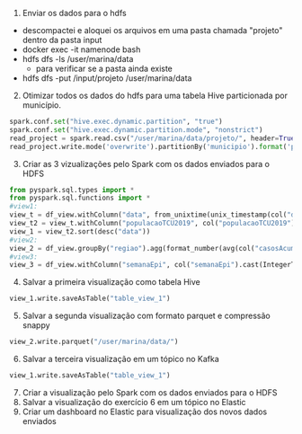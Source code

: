 1. Enviar os dados para o hdfs
- descompactei e aloquei os arquivos em uma pasta chamada "projeto" dentro da pasta input
- docker exec -it namenode bash
- hdfs dfs -ls /user/marina/data
  - para verificar se a pasta ainda existe
- hdfs dfs -put /input/projeto /user/marina/data
2. Otimizar todos os dados do hdfs para uma tabela Hive particionada por 
município.
```python
spark.conf.set("hive.exec.dynamic.partition", "true")
spark.conf.set("hive.exec.dynamic.partition.mode", "nonstrict")
read_project = spark.read.csv("/user/marina/data/projeto/", header=True, sep=";",)
read_project.write.mode('overwrite').partitionBy('municipio').format('parquet').option('path',"/user/hive/warehouse/desafio_semantix").saveAsTable("p_municipio")
```
3. Criar as 3 vizualizações pelo Spark com os dados enviados para o HDFS
```python
from pyspark.sql.types import *
from pyspark.sql.functions import *
#view1:
view_t = df_view.withColumn("data", from_unixtime(unix_timestamp(col("data"), "yyyy-MM-dd"),"dd-MM-yyyy")).select("regiao", "estado", "municipio", "data", "semanaEpi", "populacaoTCU2019", "casosAcumulado", "casosNovos", "obitosAcumulado", "obitosNovos")
view_t2 = view_t.withColumn("populacaoTCU2019", col("populacaoTCU2019").cast(IntegerType())).withColumn("casosAcumulado", col("casosAcumulado").cast(IntegerType())).withColumn("semanaEpi", col("semanaEpi").cast(IntegerType())).withColumn("casosNovos", col("casosNovos").cast(IntegerType())).withColumn("obitosAcumulado", col("obitosAcumulado").cast(IntegerType())).withColumn("obitosNovos", col("obitosNovos").cast(IntegerType()))
view_1 = view_t2.sort(desc("data"))
#view2:
view_2 = df_view.groupBy("regiao").agg(format_number(avg(col("casosAcumulado").cast(IntegerType())),2).cast(IntegerType()).alias("mediaCasosAcumulado"),format_number(stddev(col("casosAcumulado").cast(IntegerType())),2).cast(IntegerType()).alias("desvioPadraoCasosAcumulado"), format_number(avg(col("obitosAcumulado").cast(IntegerType())),2).cast(IntegerType()).alias("mediaObitosAcumulado"),format_number(stddev(col("obitosAcumulado").cast(IntegerType())),2).cast(IntegerType()).alias("desvioPadraoObitosAcumulado"))
#view3:
view_3 = df_view.withColumn("semanaEpi", col("semanaEpi").cast(IntegerType())).withColumn("casosNovos", col("casosNovos").cast(IntegerType())).withColumn("obitosNovos", col("obitosNovos").cast(IntegerType())).withColumn("Recuperadosnovos", col("Recuperadosnovos").cast(IntegerType())).withColumn("emAcompanhamentoNovos", col("emAcompanhamentoNovos").cast(IntegerType())).select("regiao", "estado", "coduf", "semanaEpi", "casosNovos", "obitosNovos", "Recuperadosnovos", "emAcompanhamentoNovos")
```
4. Salvar a primeira visualização como tabela Hive
```python
view_1.write.saveAsTable("table_view_1")
```
5. Salvar a segunda visualização com formato parquet e compressão snappy
```python
view_2.write.parquet("/user/marina/data/")
```
6. Salvar a terceira visualização em um tópico no Kafka
```python
view_1.write.saveAsTable("table_view_1")
```
7. Criar a visualização pelo Spark com os dados enviados para o HDFS
8. Salvar a visualização do exercício 6 em um tópico no Elastic
9. Criar um dashboard no Elastic para visualização dos novos dados enviados
